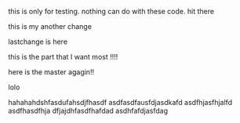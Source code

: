 this is only for testing.
nothing can do with these code.
hit there

this is my another change 


lastchange is here


this is the part that I want most !!!!

here is the master agagin!!


lolo


hahahahdshfasdufahsdjfhasdf
asdfasdfausfdjasdkafd
asdfhjasfhjalfd
asdfhasdfhja
dfjajdhfasdfhafdad
asdhfafdjasfdag